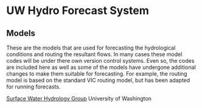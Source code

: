 UW Hydro Forecast System
========================
Models
------
These are the models that are used for forecasting the hydrological conditions and routing the resultant flows. In many cases these model codes will be under there own version control systems. Even so, the codes are included here as well as some of the models have undergone additional changes to make them suitable for forecasting. For example, the routing model is based on the standard VIC routing model, but has been adapted for running forecasts.

[Surface Water Hydrology Group](http://www.hydro.washington.edu)
University of Washington
